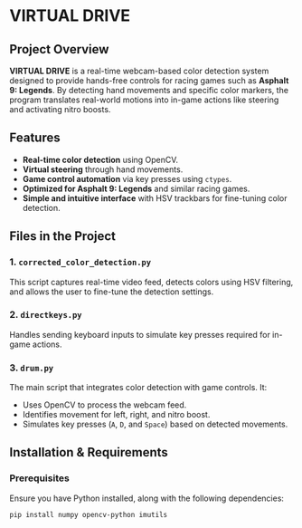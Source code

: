 # VIRTUAL DRIVE

## Project Overview
**VIRTUAL DRIVE** is a real-time webcam-based color detection system designed to provide hands-free controls for racing games such as **Asphalt 9: Legends**. By detecting hand movements and specific color markers, the program translates real-world motions into in-game actions like steering and activating nitro boosts.

## Features
- **Real-time color detection** using OpenCV.
- **Virtual steering** through hand movements.
- **Game control automation** via key presses using `ctypes`.
- **Optimized for Asphalt 9: Legends** and similar racing games.
- **Simple and intuitive interface** with HSV trackbars for fine-tuning color detection.

## Files in the Project

### 1. `corrected_color_detection.py`
This script captures real-time video feed, detects colors using HSV filtering, and allows the user to fine-tune the detection settings.

### 2. `directkeys.py`
Handles sending keyboard inputs to simulate key presses required for in-game actions.

### 3. `drum.py`
The main script that integrates color detection with game controls. It:
- Uses OpenCV to process the webcam feed.
- Identifies movement for left, right, and nitro boost.
- Simulates key presses (`A`, `D`, and `Space`) based on detected movements.

## Installation & Requirements

### Prerequisites
Ensure you have Python installed, along with the following dependencies:

```sh
pip install numpy opencv-python imutils
